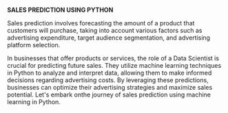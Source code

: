 **SALES PREDICTION USING PYTHON**

Sales prediction involves forecasting the amount of a product that customers will purchase, taking into account various factors such as advertising expenditure, target audience segmentation, and advertising platform selection.

In businesses that offer products or services, the role of a Data Scientist is crucial for predicting future sales. They utilize machine learning techniques in Python to analyze and interpret data, allowing them to make informed decisions regarding advertising costs. By leveraging these predictions, businesses can optimize their advertising strategies and maximize sales potential. Let's embark onthe journey of sales prediction using machine learning in Python.
